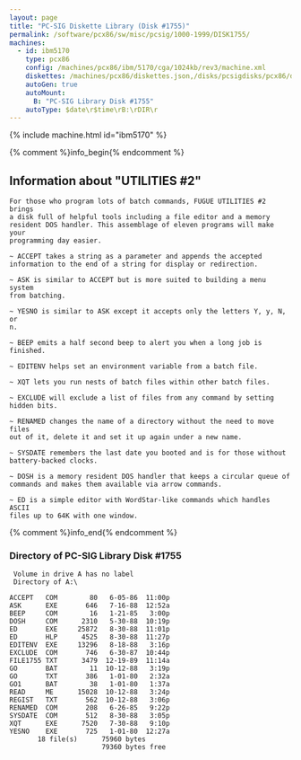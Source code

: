 ```yaml
---
layout: page
title: "PC-SIG Diskette Library (Disk #1755)"
permalink: /software/pcx86/sw/misc/pcsig/1000-1999/DISK1755/
machines:
  - id: ibm5170
    type: pcx86
    config: /machines/pcx86/ibm/5170/cga/1024kb/rev3/machine.xml
    diskettes: /machines/pcx86/diskettes.json,/disks/pcsigdisks/pcx86/diskettes.json
    autoGen: true
    autoMount:
      B: "PC-SIG Library Disk #1755"
    autoType: $date\r$time\rB:\rDIR\r
---
```


{% include machine.html id="ibm5170" %}

{% comment %}info_begin{% endcomment %}

## Information about "UTILITIES #2"

    For those who program lots of batch commands, FUGUE UTILITIES #2 brings
    a disk full of helpful tools including a file editor and a memory
    resident DOS handler. This assemblage of eleven programs will make your
    programming day easier.
    
    ~ ACCEPT takes a string as a parameter and appends the accepted
    information to the end of a string for display or redirection.
    
    ~ ASK is similar to ACCEPT but is more suited to building a menu system
    from batching.
    
    ~ YESNO is similar to ASK except it accepts only the letters Y, y, N, or
    n.
    
    ~ BEEP emits a half second beep to alert you when a long job is
    finished.
    
    ~ EDITENV helps set an environment variable from a batch file.
    
    ~ XQT lets you run nests of batch files within other batch files.
    
    ~ EXCLUDE will exclude a list of files from any command by setting
    hidden bits.
    
    ~ RENAMED changes the name of a directory without the need to move files
    out of it, delete it and set it up again under a new name.
    
    ~ SYSDATE remembers the last date you booted and is for those without
    battery-backed clocks.
    
    ~ DOSH is a memory resident DOS handler that keeps a circular queue of
    commands and makes them available via arrow commands.
    
    ~ ED is a simple editor with WordStar-like commands which handles ASCII
    files up to 64K with one window.
{% comment %}info_end{% endcomment %}


### Directory of PC-SIG Library Disk #1755

     Volume in drive A has no label
     Directory of A:\

    ACCEPT   COM        80   6-05-86  11:00p
    ASK      EXE       646   7-16-88  12:52a
    BEEP     COM        16   1-21-85   3:00p
    DOSH     COM      2310   5-30-88  10:19p
    ED       EXE     25872   8-30-88  11:01p
    ED       HLP      4525   8-30-88  11:27p
    EDITENV  EXE     13296   8-18-88   3:16p
    EXCLUDE  COM       746   6-30-87  10:44p
    FILE1755 TXT      3479  12-19-89  11:14a
    GO       BAT        11  10-12-88   3:19p
    GO       TXT       386   1-01-80   2:32a
    GO1      BAT        38   1-01-80   1:37a
    READ     ME      15028  10-12-88   3:24p
    REGIST   TXT       562  10-12-88   3:06p
    RENAMED  COM       208   6-26-85   9:22p
    SYSDATE  COM       512   8-30-88   3:05p
    XQT      EXE      7520   7-30-88   9:10p
    YESNO    EXE       725   1-01-80  12:27a
           18 file(s)      75960 bytes
                           79360 bytes free
